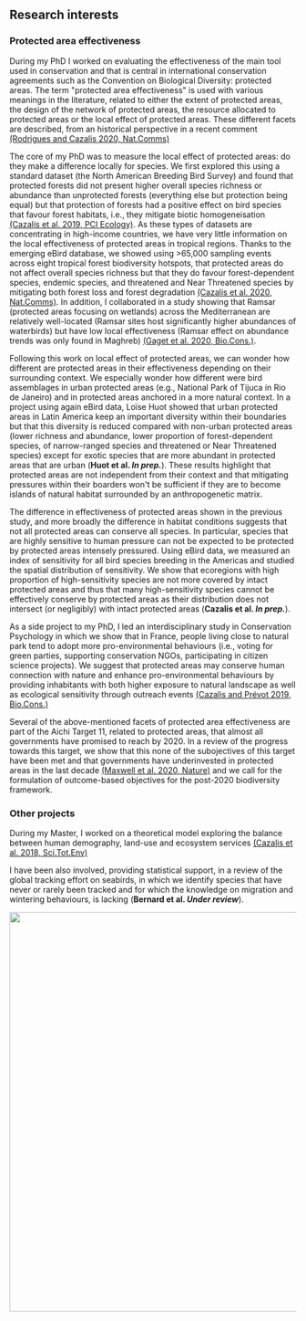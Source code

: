 ## Research interests


### Protected area effectiveness
During my PhD I worked on evaluating the effectiveness of the main tool used in conservation and that is central in international conservation agreements such as the Convention on Biological Diversity: protected areas. The term "protected area effectiveness" is used with various meanings in the literature, related to either the extent of protected areas, the design of the network of protected areas, the resource allocated to protected areas or the local effect of protected areas. These different facets are described, from an historical perspective in a recent comment [(Rodrigues and Cazalis 2020, Nat.Comms)](https://www.nature.com/articles/s41467-020-18989-2) 


The core of my PhD was to measure the local effect of protected areas: do they make a difference locally for species. We first explored this using a standard dataset (the North American Breeding Bird Survey) and found that protected forests did not present higher overall species richness or abundance than unprotected forests (everything else but protection being equal) but that protection of forests had a positive effect on bird species that favour forest habitats, i.e., they mitigate biotic homogeneisation [(Cazalis et al. 2019, PCI Ecology)](https://www.biorxiv.org/content/10.1101/433037v4.full.pdf). As these types of datasets are concentrating in high-income countries, we have very little information on the local effectiveness of protected areas in tropical regions. Thanks to the emerging eBird database, we showed using >65,000 sampling events across eight tropical forest biodiversity hotspots, that protected areas do not affect overall species richness but that they do favour forest-dependent species, endemic species, and threatened and Near Threatened species by mitigating both forest loss and forest degradation [(Cazalis et al. 2020, Nat.Comms)](https://www.nature.com/articles/s41467-020-18230-0). In addition, I collaborated in a study showing that Ramsar (protected areas focusing on wetlands) across the Mediterranean are relatively well-located (Ramsar sites host significantly higher abundances of waterbirds) but have low local effectiveness (Ramsar effect on abundance trends was only found in Maghreb) [(Gaget et al. 2020, Bio.Cons.)](https://www.sciencedirect.com/science/article/abs/pii/S0006320719315332?dgcid=author).

Following this work on local effect of protected areas, we can wonder how different are protected areas in their effectiveness depending on their surrounding context. We especially wonder how different were bird assemblages in urban protected areas (e.g., National Park of Tijuca in Rio de Janeiro) and in protected areas anchored in a more natural context. In a project using again eBird data, Loïse Huot showed that urban protected areas in Latin America keep an important diversity within their boundaries but that this diversity is reduced compared with non-urban protected areas (lower richness and abundance, lower proportion of forest-dependent species, of narrow-ranged species and threatened or Near Threatened species) except for exotic species that are more abundant in protected areas that are urban (**Huot et al. *In prep.***). These results highlight that protected areas are not independent from their context and that mitigating pressures within their boarders won't be sufficient if they are to become islands of natural habitat surrounded by an anthropogenetic matrix.

The difference in effectiveness of protected areas shown in the previous study, and more broadly the difference in habitat conditions suggests that not all protected areas can conserve all species. In particular, species that are highly sensitive to human pressure can not be expected to be protected by protected areas intensely pressured. Using eBird data, we measured an index of sensitivity for all bird species breeding in the Americas and studied the spatial distribution of sensitivity. We show that ecoregions with high proportion of high-sensitivity species are not more covered by intact protected areas and thus that many high-sensitivity species cannot be effectively conserve by protected areas as their distribution does not intersect (or negligibly) with intact protected areas (**Cazalis et al. *In prep.***).


As a side project to my PhD, I led an interdisciplinary study in Conservation Psychology in which we show that in France, people living close to natural park tend to adopt more pro-environmental behaviours (i.e., voting for green parties, supporting conservation NGOs, participating in citizen science projects). We suggest that protected areas may conserve human connection with nature and enhance pro-environmental behaviours by providing inhabitants with both higher exposure to natural landscape as well as ecological sensitivity through outreach events [(Cazalis and Prévot 2019, Bio.Cons.)](https://doi.org/10.1016/j.biocon.2019.03.012)

Several of the above-mentioned facets of protected area effectiveness are part of the Aichi Target 11, related to protected areas, that almost all governments have promised to reach by 2020. In a review of the progress towards this target, we show that this none of the subojectives of this target have been met and that governments have underinvested in protected areas in the last decade [(Maxwell et al. 2020, Nature)](https://www.nature.com/articles/s41586-020-2773-z) and we call for the formulation of outcome-based objectives for the post-2020 biodiversity framework.


### Other projects
During my Master, I worked on a theoretical model exploring the balance between human demography, land-use and ecosystem services [(Cazalis et al. 2018, Sci.Tot.Env)](https://doi.org/10.1016/j.scitotenv.2018.03.360)

I have been also involved, providing statistical support, in a review of the global tracking effort on seabirds, in which we identify species that have never or rarely been tracked and for which the knowledge on migration and wintering behaviours, is lacking (**Bernard et al. *Under review***).



<img src="https://victorcazalis.github.io/Hirondelle rustique5 - Rouveyrac - 25-06-13.JPG"  align="center" width="700">
